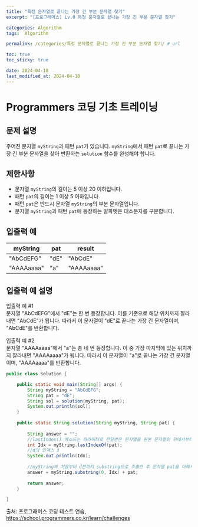 ```yaml
---
title: "특정 문자열로 끝나는 가장 긴 부분 문자열 찾기"
excerpt: "[프로그래머스] Lv.0 특정 문자열로 끝나는 가장 긴 부분 문자열 찾기"

categories: Algorithm
tags:  Algorithm

permalink: /categories/특정 문자열로 끝나는 가장 긴 부분 문자열 찾기/ # url

toc: true
toc_sticky: true

date: 2024-04-18
last_modified_at: 2024-04-18
---
```


# Programmers 코딩 기초 트레이닝

문제 설명
---
주어진 문자열 `myString`과 패턴 `pat`가 있습니다. `myString`에서 패턴 `pat`로 끝나는 가장 긴 부분 문자열을 찾아 반환하는 `solution` 함수를 완성해야 합니다.

제한사항
---
- 문자열 `myString`의 길이는 5 이상 20 이하입니다.
- 패턴 `pat`의 길이는 1 이상 5 이하입니다.
- 패턴 `pat`은 반드시 문자열 `myString`의 부분 문자열입니다.
- 문자열 `myString`과 패턴 `pat`에 등장하는 알파벳은 대소문자를 구분합니다.

입출력 예
---

| myString | pat | result    |
|----------|-----|-----------|
| "AbCdEFG" | "dE" | "AbCdE"   |
| "AAAAaaaa" | "a"  | "AAAAaaaa" |

입출력 예 설명
---
입출력 예 #1  
문자열 "AbCdEFG"에서 "dE"는 한 번 등장합니다. 이를 기준으로 해당 위치까지 잘라내면 "AbCdE"가 됩니다. 따라서 이 문자열이 "dE"로 끝나는 가장 긴 문자열이며, "AbCdE"를 반환합니다.

입출력 예 #2  
문자열 "AAAAaaaa"에서 "a"는 총 네 번 등장합니다. 이 중 가장 마지막에 있는 위치까지 잘라내면 "AAAAaaaa"가 됩니다. 따라서 이 문자열이 "a"로 끝나는 가장 긴 문자열이며, "AAAAaaaa"를 반환합니다.

```java
public class Solution {

	public static void main(String[] args) {
		String myString = "AbCdEFG";
		String pat = "dE";
		String sol = solution(myString, pat);
		System.out.println(sol);
	}
	
	public static String solution(String myString, String pat) {
 
		String answer = "";
		//lastIndex() 메소드는 파라미터로 전달받은 문자열을 원본 문자열의 뒤에서부터 탐색하여, 처음으로 파라미터의 문자열이 나오는 index를 리턴합니다.
		int Idx = myString.lastIndexOf(pat);
		//d의 인덱스 3
		System.out.println(Idx);
		
		//myString의 처음부터 d전까지 substring으로 추출한 후 문자열 pat을 더해서 반환 
		answer = myString.substring(0, Idx) + pat;
	
		return answer;
	}

}

``````

출처: 프로그래머스 코딩 테스트 연습, https://school.programmers.co.kr/learn/challenges

